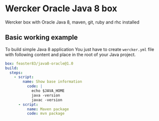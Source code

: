 Wercker Oracle Java 8 box
=========================

Wercker box with Oracle Java 8, maven, git, ruby and rhc installed

Basic working example 
---------------------

To build simple Java 8 application You just have to create ```wercker.yml``` file with following content and place in the root of your Java project.

```yml
box: feaster83/java8-oracle@1.0
build:
  steps:
    - script:
        name: Show base information
          code: |
            echo $JAVA_HOME
            java -version
            javac -version
      - script:
          name: Maven package
          code: mvn package
```


